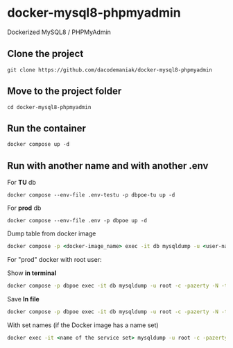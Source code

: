 # docker-mysql8-phpmyadmin

Dockerized MySQL8 / PHPMyAdmin

## Clone the project

`git clone https://github.com/dacodemaniak/docker-mysql8-phpmyadmin`

## Move to the project folder

`cd docker-mysql8-phpmyadmin`

## Run the container

`docker compose up -d`

## Run with another name and with another .env

For **TU** db

`docker compose --env-file .env-testu -p dbpoe-tu up -d`

For **prod** db

`docker compose --env-file .env -p dbpoe up -d`

Dump table from docker image

```cmd
docker compose -p <docker-image_name> exec -it db mysqldump -u <user-name> -c -p -N -t -y --skip-opt --skip-comments --skip-quote-names post-suivi-stagiaire poe
```

For "prod" docker with root user:

Show **in terminal**

```cmd
docker compose -p dbpoe exec -it db mysqldump -u root -c -pazerty -N -t -y --skip-opt --skip-comments --skip-quote-names post_suivi_stagiaire poe
```

Save **In file**

```cmd
docker compose -p dbpoe exec -it db mysqldump -u root -c -pazerty -N -t -y --skip-opt --skip-comments --skip-quote-names post_suivi_stagiaire poe > poeTest.sql
```

With set names (if the Docker image has a name set)

```cmd
docker exec -it <name of the service set> mysqldump -u root -c -pazerty -N -t -y --skip-opt --skip-comments --skip-quote-names --default-character-set=utf8 post_suivi_stagiaire poe > poe.sql
```
